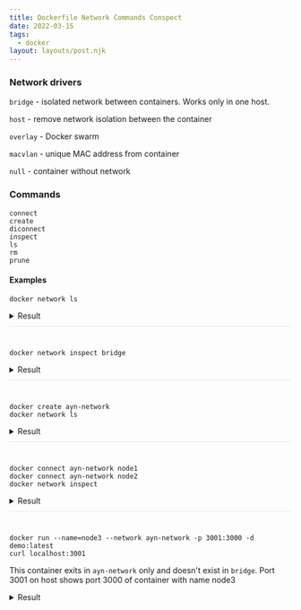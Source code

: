 ```yaml
---
title: Dockerfile Network Commands Conspect
date: 2022-03-15
tags:
  - docker
layout: layouts/post.njk
---
```


### Network drivers

`bridge` - isolated network between containers. Works only in one host.

`host` - remove network isolation between the container

`overlay` - Docker swarm

`macvlan` - unique MAC address from container

`null` - container without network

### Commands

```
connect
create
diconnect
inspect
ls
rm
prune
```

#### Examples

```
docker network ls
```

<details style="padding-bottom:10px;margin-bottom: 40px;border-bottom: 1px solid #daeeea">
<summary>Result</summary>
<pre style="background-color: #daeeea">
NETWORK ID     NAME          DRIVER    SCOPE
8177523a8087   ayn-network   bridge    local
19588a186fed   bridge        bridge    local
5450493e59b7   host          host      local
fa699046eb10   none          null      local
</pre>
</details>

```
docker network inspect bridge
```

<details style="padding-bottom:10px;margin-bottom: 40px;border-bottom: 1px solid #daeeea">
<summary>Result</summary>
<pre style="background-color: #daeeea">
[
    {
        "Name": "bridge",
        "Id": "19588a186fed23412c698e7bd0fc8cc7b97bc8f3b2123784fe6d30845c3784d9",
        "Created": "2022-03-15T15:01:03.274362572Z",
        "Scope": "local",
        "Driver": "bridge",
        "EnableIPv6": false,
        "IPAM": {
            "Driver": "default",
            "Options": null,
            "Config": [
                {
                    "Subnet": "172.17.0.0/16",
                    "Gateway": "172.17.0.1"
                }
            ]
        },
        "Internal": false,
        "Attachable": false,
        "Ingress": false,
        "ConfigFrom": {
            "Network": ""
        },
        "ConfigOnly": false,
        <div style="background-color: #FEE">
        "Containers": {
            "480849852ab9df8156166f5e821e6f2a72195abffc9809dd0958167cc71779ff": {
                "Name": "node1",
                "EndpointID": "7e76de9eda40652eea458cbbbde534b413de5da354b96e3d2d8199eccea31e4c",
                "MacAddress": "02:42:ac:11:00:03",
                "IPv4Address": "172.17.0.3/16",
                "IPv6Address": ""
            },
            "88f61bcb695ca7647916b07f5dc6bbaaec51e0181e11cada99cdf8c0912bcbb5": {
                "Name": "stupefied_chatterjee",
                "EndpointID": "8b71507e712adda9d535187e82b488df3d9731bab87cd61a56365752434e70a0",
                "MacAddress": "02:42:ac:11:00:02",
                "IPv4Address": "172.17.0.2/16",
                "IPv6Address": ""
            },
            "abde5f3677d0b97987ab265c5de6b35b3be2db79a0cd10c612f98b30c8971641": {
                "Name": "node2",
                "EndpointID": "6a5cae843b651c20b8cfe83b6d6c8b78b830d85c14e114502496a05960e68e74",
                "MacAddress": "02:42:ac:11:00:04",
                "IPv4Address": "172.17.0.4/16",
                "IPv6Address": ""
            },
            "ed6a0c472ad8c00b33cfec7de1775fd8c7bfaec1fdfa3241aab5f155397d01b2": {
                "Name": "node3",
                "EndpointID": "31e2b0ac774eda44afbc82f772dbcb6cbbd6ac12742f79271898f9c6ac7dc5bf",
                "MacAddress": "02:42:ac:11:00:05",
                "IPv4Address": "172.17.0.5/16",
                "IPv6Address": ""
            }
        },
        </div>
        "Options": {
            "com.docker.network.bridge.default_bridge": "true",
            "com.docker.network.bridge.enable_icc": "true",
            "com.docker.network.bridge.enable_ip_masquerade": "true",
            "com.docker.network.bridge.host_binding_ipv4": "0.0.0.0",
            "com.docker.network.bridge.name": "docker0",
            "com.docker.network.driver.mtu": "1500"
        },
        "Labels": {}
    }
]
</pre>
</details>

```
docker create ayn-network
docker network ls
```

<details style="padding-bottom:10px;margin-bottom: 40px;border-bottom: 1px solid #daeeea">
<summary>Result</summary>
<pre style="background-color: #daeeea">
NETWORK ID     NAME          DRIVER    SCOPE
8177523a8087   ayn-network   bridge    local
19588a186fed   bridge        bridge    local
5450493e59b7   host          host      local
fa699046eb10   none          null      local
</pre>
</details>

```
docker connect ayn-network node1
docker connect ayn-network node2
docker network inspect
```

<details style="padding-bottom:10px;margin-bottom: 40px;border-bottom: 1px solid #daeeea">
<summary>Result</summary>
<pre style="background-color: #daeeea">
[
    {
        "Name": "ayn-network",
        "Id": "8177523a808757893a0f240da2c3ab78f77ea16d166f41687627c893eb4f10ce",
        "Created": "2022-03-15T15:54:47.29301923Z",
        "Scope": "local",
        "Driver": "bridge",
        "EnableIPv6": false,
        "IPAM": {
            "Driver": "default",
            "Options": {},
            "Config": [
                {
                    "Subnet": "172.18.0.0/16",
                    "Gateway": "172.18.0.1"
                }
            ]
        },
        "Internal": false,
        "Attachable": false,
        "Ingress": false,
        "ConfigFrom": {
            "Network": ""
        },
        "ConfigOnly": false,
        <div style="background-color: #FEE">
        "Containers": {
            "480849852ab9df8156166f5e821e6f2a72195abffc9809dd0958167cc71779ff": {
                "Name": "node1",
                "EndpointID": "e0750851f2ed267ae5bf8ad20c236d6165e7f58ed85f7b58b2518b66bc2e5fd5",
                "MacAddress": "02:42:ac:12:00:02",
                "IPv4Address": "172.18.0.2/16",
                "IPv6Address": ""
            },
            "abde5f3677d0b97987ab265c5de6b35b3be2db79a0cd10c612f98b30c8971641": {
                "Name": "node2",
                "EndpointID": "dae5e0b3b0995f830a4f837e3431b929ba9c267eb604be2bd05ea238285d9396",
                "MacAddress": "02:42:ac:12:00:03",
                "IPv4Address": "172.18.0.3/16",
                "IPv6Address": ""
            }
        },
        </div>
        "Options": {},
        "Labels": {}
    }
]
</pre>
</details>

```
docker run --name=node3 --network ayn-network -p 3001:3000 -d demo:latest
curl localhost:3001
```

This container exits in `ayn-network` only and doesn't exist in `bridge`. Port 3001 on host shows port 3000 of container with name node3

<details style="padding-bottom:10px">
<summary>Result</summary>
<pre style="background-color: #daeeea">
{"eth0":["172.18.0.5"]}
</pre>
</details>
